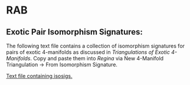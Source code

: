 # RAB

## Exotic Pair Isomorphism Signatures:
The following text file contains a collection of isomorphism signatures for pairs of exotic 4-manifolds as discussed in *Triangulations of Exotic 4-Manifolds*. Copy and paste them into *Regina* via New 4-Manifold Triangulation -> From Isomorphism Signature.

[Text file containing isosigs.](https://cdn.rawgit.com/raburke/c8ffcc1df50494d8e67013d3c309dec1/raw/f2e1ace1af50135404e0cdd5dc26e939247de27b/Exotic_Pair_Isomorphism_Signatures.txt)
